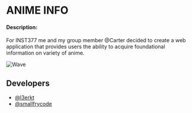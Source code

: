 # ANIME INFO

#### Description:
For INST377 me and my group member @Carter decided to create a web application that provides users the ability to acquire foundational information on variety of anime.

![Wave](https://media.giphy.com/media/v1.Y2lkPTc5MGI3NjExdmxwdnp6eWhzZDY4MHczdXFzOHJwcHRzN2szb2t0N3AwanJlNXFtZSZlcD12MV9naWZzX3NlYXJjaCZjdD1n/eSwGh3YK54JKU/giphy.gif)

## Developers

- [@l3erkt](https://www.github.com/octokatherine)
- [@smallfrycode](https://github.com/smallfrycode)
